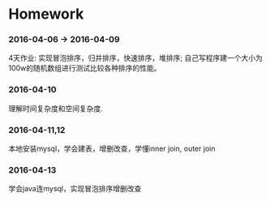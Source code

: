 # Homework
### 2016-04-06 -> 2016-04-09
4天作业: 实现冒泡排序，归并排序，快速排序，堆排序; 自己写程序建一个大小为100w的随机数组进行测试比较各种排序的性能。

### 2016-04-10
理解时间复杂度和空间复杂度.

### 2016-04-11,12
本地安装mysql，学会建表，增删改查，学懂inner join, outer join

### 2016-04-13
学会java连mysql，实现冒泡排序增删改查

